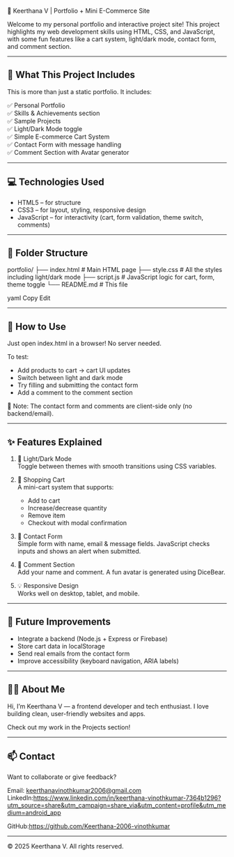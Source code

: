  🌟 Keerthana V | Portfolio + Mini E-Commerce Site

Welcome to my personal portfolio and interactive project site! This project highlights my web development skills using HTML, CSS, and JavaScript, with some fun features like a cart system, light/dark mode, contact form, and comment section.

---

## 🧾 What This Project Includes

This is more than just a static portfolio. It includes:

✅ Personal Portfolio  
✅ Skills & Achievements section  
✅ Sample Projects  
✅ Light/Dark Mode toggle  
✅ Simple E-commerce Cart System  
✅ Contact Form with message handling  
✅ Comment Section with Avatar generator  

---

## 💻 Technologies Used

- HTML5 – for structure
- CSS3 – for layout, styling, responsive design
- JavaScript – for interactivity (cart, form validation, theme switch, comments)

---

## 📂 Folder Structure

portfolio/
├── index.html # Main HTML page
├── style.css # All the styles including light/dark mode
├── script.js # JavaScript logic for cart, form, theme toggle
└── README.md # This file

yaml
Copy
Edit

---

## 🔧 How to Use

Just open index.html in a browser! No server needed.

To test:
- Add products to cart → cart UI updates
- Switch between light and dark mode
- Try filling and submitting the contact form
- Add a comment to the comment section

📝 Note: The contact form and comments are client-side only (no backend/email).

---

## ✨ Features Explained

1. 🎨 Light/Dark Mode  
   Toggle between themes with smooth transitions using CSS variables.

2. 🛒 Shopping Cart  
   A mini-cart system that supports:
   - Add to cart
   - Increase/decrease quantity
   - Remove item
   - Checkout with modal confirmation

3. 📧 Contact Form  
   Simple form with name, email & message fields. JavaScript checks inputs and shows an alert when submitted.

4. 💬 Comment Section  
   Add your name and comment. A fun avatar is generated using DiceBear.

5. 💡 Responsive Design  
   Works well on desktop, tablet, and mobile.

---

## 🚀 Future Improvements

- Integrate a backend (Node.js + Express or Firebase)
- Store cart data in localStorage
- Send real emails from the contact form
- Improve accessibility (keyboard navigation, ARIA labels)

---

## 🙋‍♀️ About Me

Hi, I’m Keerthana V — a frontend developer and tech enthusiast. I love building clean, user-friendly websites and apps.

Check out my work in the Projects section!

---

## 📫 Contact

Want to collaborate or give feedback?

Email: keerthanavinothkumar2006@gmail.com
LinkedIn:https://www.linkedin.com/in/keerthana-vinothkumar-7364b1296?utm_source=share&utm_campaign=share_via&utm_content=profile&utm_medium=android_app

GitHub:https://github.com/Keerthana-2006-vinothkumar

---

© 2025 Keerthana V. All rights reserved.
